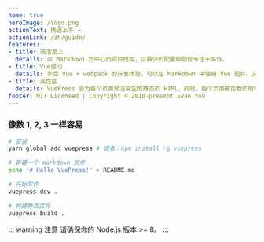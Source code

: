 ```yaml
---
home: true
heroImage: /logo.png
actionText: 快速上手 →
actionLink: /zh/guide/
features:
- title: 简洁至上
  details: 以 Markdown 为中心的项目结构，以最少的配置帮助你专注于写作。
- title: Vue驱动
  details: 享受 Vue + webpack 的开发体验，可以在 Markdown 中使用 Vue 组件，又可以使用 Vue 来开发自定义主题。
- title: 高性能
  details: VuePress 会为每个页面预渲染生成静态的 HTML，同时，每个页面被加载的时候，将作为 SPA 运行。
footer: MIT Licensed | Copyright © 2018-present Evan You
---
```


### 像数 1, 2, 3 一样容易

``` bash
# 安装
yarn global add vuepress # 或者：npm install -g vuepress

# 新建一个 markdown 文件
echo '# Hello VuePress!' > README.md

# 开始写作
vuepress dev .

# 构建静态文件
vuepress build .
```

::: warning 注意
请确保你的 Node.js 版本 >= 8。
:::
